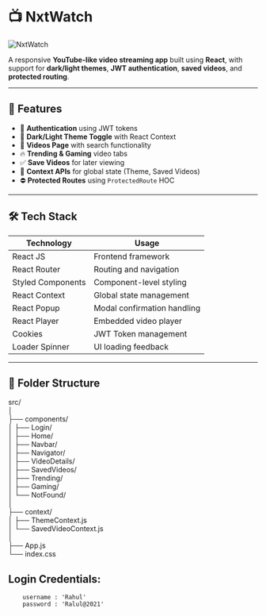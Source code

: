 
# 📺 NxtWatch

![NxtWatch](https://assets.ccbp.in/frontend/react-js/nxt-watch-logo-light-theme-img.png)

A responsive **YouTube-like video streaming app** built using **React**, with support for **dark/light themes**, **JWT authentication**, **saved videos**, and **protected routing**.

---

## 🚀 Features

- 🔐 **Authentication** using JWT tokens
- 🌙 **Dark/Light Theme Toggle** with React Context
- 🎥 **Videos Page** with search functionality
- 🔥 **Trending & Gaming** video tabs
- ✅ **Save Videos** for later viewing
- 🧠 **Context APIs** for global state (Theme, Saved Videos)
- ⛔ **Protected Routes** using `ProtectedRoute` HOC

---

## 🛠️ Tech Stack

| Technology      | Usage                        |
|----------------|------------------------------|
| React JS       | Frontend framework           |
| React Router   | Routing and navigation       |
| Styled Components | Component-level styling |
| React Context  | Global state management      |
| React Popup    | Modal confirmation handling  |
| React Player   | Embedded video player        |
| Cookies        | JWT Token management         |
| Loader Spinner | UI loading feedback          |

---

## 🧩 Folder Structure

src/  
│  
├── components/  
│ ├── Login/  
│ ├── Home/  
│ ├── Navbar/  
│ ├── Navigator/  
│ ├── VideoDetails/  
│ ├── SavedVideos/  
│ ├── Trending/  
│ ├── Gaming/  
│ └── NotFound/  
│  
├── context/   
│ ├── ThemeContext.js  
│ └── SavedVideoContext.js  
│  
├── App.js  
└── index.css  

## Login Credentials:

``` 
    username : 'Rahul'
    password : 'Ralul@2021'
```

